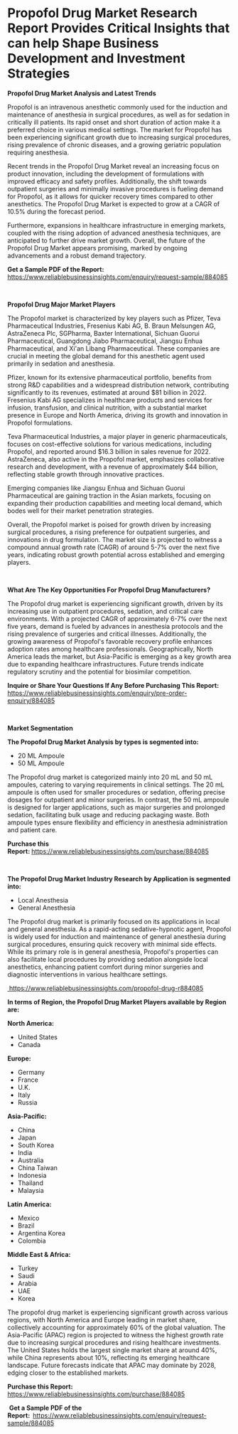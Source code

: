 <p><h1>Propofol Drug Market Research Report Provides Critical Insights that can help Shape Business Development and Investment Strategies</h1></p><p><strong>Propofol Drug Market Analysis and Latest Trends</strong></p>
<p><p>Propofol is an intravenous anesthetic commonly used for the induction and maintenance of anesthesia in surgical procedures, as well as for sedation in critically ill patients. Its rapid onset and short duration of action make it a preferred choice in various medical settings. The market for Propofol has been experiencing significant growth due to increasing surgical procedures, rising prevalence of chronic diseases, and a growing geriatric population requiring anesthesia. </p><p>Recent trends in the Propofol Drug Market reveal an increasing focus on product innovation, including the development of formulations with improved efficacy and safety profiles. Additionally, the shift towards outpatient surgeries and minimally invasive procedures is fueling demand for Propofol, as it allows for quicker recovery times compared to other anesthetics. The Propofol Drug Market is expected to grow at a CAGR of 10.5% during the forecast period. </p><p>Furthermore, expansions in healthcare infrastructure in emerging markets, coupled with the rising adoption of advanced anesthesia techniques, are anticipated to further drive market growth. Overall, the future of the Propofol Drug Market appears promising, marked by ongoing advancements and a robust demand trajectory.</p></p>
<p><strong>Get a Sample PDF of the Report:&nbsp;</strong> <a href="https://www.reliablebusinessinsights.com/enquiry/request-sample/884085?utm_campaign=2190&utm_medium=2&utm_source=Github&utm_content=ia&utm_term=19042025&utm_id=propofol-drug">https://www.reliablebusinessinsights.com/enquiry/request-sample/884085</a></p>
<p>&nbsp;</p>
<p><strong>Propofol Drug Major Market Players</strong></p>
<p><p>The Propofol market is characterized by key players such as Pfizer, Teva Pharmaceutical Industries, Fresenius Kabi AG, B. Braun Melsungen AG, AstraZeneca Plc, SGPharma, Baxter International, Sichuan Guorui Pharmaceutical, Guangdong Jiabo Pharmaceutical, Jiangsu Enhua Pharmaceutical, and Xi'an Libang Pharmaceutical. These companies are crucial in meeting the global demand for this anesthetic agent used primarily in sedation and anesthesia.</p><p>Pfizer, known for its extensive pharmaceutical portfolio, benefits from strong R&D capabilities and a widespread distribution network, contributing significantly to its revenues, estimated at around $81 billion in 2022. Fresenius Kabi AG specializes in healthcare products and services for infusion, transfusion, and clinical nutrition, with a substantial market presence in Europe and North America, driving its growth and innovation in Propofol formulations.</p><p>Teva Pharmaceutical Industries, a major player in generic pharmaceuticals, focuses on cost-effective solutions for various medications, including Propofol, and reported around $16.3 billion in sales revenue for 2022. AstraZeneca, also active in the Propofol market, emphasizes collaborative research and development, with a revenue of approximately $44 billion, reflecting stable growth through innovative practices.</p><p>Emerging companies like Jiangsu Enhua and Sichuan Guorui Pharmaceutical are gaining traction in the Asian markets, focusing on expanding their production capabilities and meeting local demand, which bodes well for their market penetration strategies.</p><p>Overall, the Propofol market is poised for growth driven by increasing surgical procedures, a rising preference for outpatient surgeries, and innovations in drug formulation. The market size is projected to witness a compound annual growth rate (CAGR) of around 5-7% over the next five years, indicating robust growth potential across established and emerging players.</p></p>
<p>&nbsp;</p>
<p><strong>What Are The Key Opportunities For Propofol Drug Manufacturers?</strong></p>
<p><p>The Propofol drug market is experiencing significant growth, driven by its increasing use in outpatient procedures, sedation, and critical care environments. With a projected CAGR of approximately 6-7% over the next five years, demand is fueled by advances in anesthesia protocols and the rising prevalence of surgeries and critical illnesses. Additionally, the growing awareness of Propofol's favorable recovery profile enhances adoption rates among healthcare professionals. Geographically, North America leads the market, but Asia-Pacific is emerging as a key growth area due to expanding healthcare infrastructures. Future trends indicate regulatory scrutiny and the potential for biosimilar competition.</p></p>
<p><strong>Inquire or Share Your Questions If Any Before Purchasing This Report:</strong> <a href="https://www.reliablebusinessinsights.com/enquiry/pre-order-enquiry/884085?utm_campaign=2190&utm_medium=2&utm_source=Github&utm_content=ia&utm_term=19042025&utm_id=propofol-drug">https://www.reliablebusinessinsights.com/enquiry/pre-order-enquiry/884085</a></p>
<p>&nbsp;</p>
<p><strong>Market Segmentation</strong></p>
<p><strong>The Propofol Drug Market Analysis by types is segmented into:</strong></p>
<p><ul><li>20 ML Ampoule</li><li>50 ML Ampoule</li></ul></p>
<p><p>The Propofol drug market is categorized mainly into 20 mL and 50 mL ampoules, catering to varying requirements in clinical settings. The 20 mL ampoule is often used for smaller procedures or sedation, offering precise dosages for outpatient and minor surgeries. In contrast, the 50 mL ampoule is designed for larger applications, such as major surgeries and prolonged sedation, facilitating bulk usage and reducing packaging waste. Both ampoule types ensure flexibility and efficiency in anesthesia administration and patient care.</p></p>
<p><strong>Purchase this Report:&nbsp;</strong><a href="https://www.reliablebusinessinsights.com/purchase/884085?utm_campaign=2190&utm_medium=2&utm_source=Github&utm_content=ia&utm_term=19042025&utm_id=propofol-drug">https://www.reliablebusinessinsights.com/purchase/884085</a></p>
<p>&nbsp;</p>
<p><strong>The Propofol Drug Market Industry Research by Application is segmented into:</strong></p>
<p><ul><li>Local Anesthesia</li><li>General Anesthesia</li></ul></p>
<p><p>The Propofol drug market is primarily focused on its applications in local and general anesthesia. As a rapid-acting sedative-hypnotic agent, Propofol is widely used for induction and maintenance of general anesthesia during surgical procedures, ensuring quick recovery with minimal side effects. While its primary role is in general anesthesia, Propofol's properties can also facilitate local procedures by providing sedation alongside local anesthetics, enhancing patient comfort during minor surgeries and diagnostic interventions in various healthcare settings.</p></p>
<p><a href="https://www.reliablebusinessinsights.com/propofol-drug-r884085?utm_campaign=2190&utm_medium=2&utm_source=Github&utm_content=ia&utm_term=19042025&utm_id=propofol-drug">&nbsp;https://www.reliablebusinessinsights.com/propofol-drug-r884085</a></p>
<p><strong>In terms of Region, the Propofol Drug Market Players available by Region are:</strong></p>
<p>
    <p> <strong> North America: </strong>
        <ul>
            <li>United States</li>
            <li>Canada</li>
        </ul>
        </p> 
    <p> <strong> Europe: </strong>
        <ul>
            <li>Germany</li>
            <li>France</li>
            <li>U.K.</li>
            <li>Italy</li>
            <li>Russia</li>
        </ul>
        </p> 
    <p> <strong> Asia-Pacific: </strong>
        <ul>
            <li>China</li>
            <li>Japan</li>
            <li>South Korea</li>
            <li>India</li>
            <li>Australia</li>
            <li>China Taiwan</li>
            <li>Indonesia</li>
            <li>Thailand</li>
            <li>Malaysia</li>
        </ul>
        </p> 
    <p> <strong> Latin America: </strong>
        <ul>
            <li>Mexico</li>
            <li>Brazil</li>
            <li>Argentina Korea</li>
            <li>Colombia</li>
        </ul>
        </p> 
    <p> <strong> Middle East & Africa: </strong>
        <ul>
            <li>Turkey</li>
            <li>Saudi</li>
            <li>Arabia</li>
            <li>UAE</li>
            <li>Korea</li>
        </ul>
    </p>
    </p>
<p><p>The propofol drug market is experiencing significant growth across various regions, with North America and Europe leading in market share, collectively accounting for approximately 60% of the global valuation. The Asia-Pacific (APAC) region is projected to witness the highest growth rate due to increasing surgical procedures and rising healthcare investments. The United States holds the largest single market share at around 40%, while China represents about 10%, reflecting its emerging healthcare landscape. Future forecasts indicate that APAC may dominate by 2028, edging closer to the established markets.</p></p>
<p><strong>Purchase this Report: </strong><a href="https://www.reliablebusinessinsights.com/purchase/884085?utm_campaign=2190&utm_medium=2&utm_source=Github&utm_content=ia&utm_term=19042025&utm_id=propofol-drug">https://www.reliablebusinessinsights.com/purchase/884085</a></p>
<p>&nbsp;<strong>Get a Sample PDF of the Report:&nbsp;&nbsp;</strong><a href="https://www.reliablebusinessinsights.com/enquiry/request-sample/884085?utm_campaign=2190&utm_medium=2&utm_source=Github&utm_content=ia&utm_term=19042025&utm_id=propofol-drug">https://www.reliablebusinessinsights.com/enquiry/request-sample/884085</a></p>
<p><strong></strong></p>
<p><p></p><p></p><p></p></p>